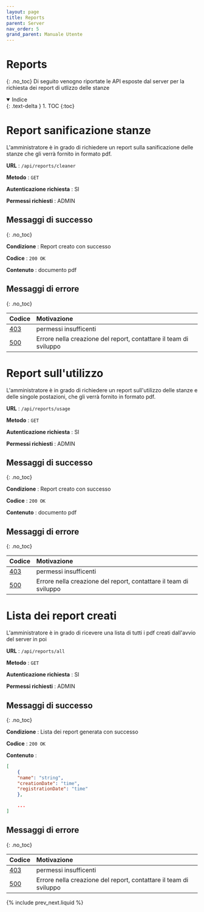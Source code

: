 ```yaml
---
layout: page
title: Reports
parent: Server
nav_order: 5
grand_parent: Manuale Utente
---
```

# Reports
{: .no_toc}
Di seguito venogno riportate le API esposte dal server per la
richiesta dei report di utlizzo delle stanze

<details open markdown="block">
  <summary>
    Indice
  </summary>
  {: .text-delta }
1. TOC
{:toc}
</details>

# Report sanificazione stanze

L'amministratore è in grado di richiedere un report sulla
sanificazione delle stanze che gli verrà fornito in formato pdf.

**URL** : `/api/reports/cleaner`

**Metodo** : `GET`

**Autenticazione richiesta** : SI

**Permessi richiesti** : ADMIN

## Messaggi di successo
{: .no_toc}

**Condizione** : Report creato con successo

**Codice** : `200 OK`

**Contenuto** : documento pdf

## Messaggi di errore
{: .no_toc}

| Codice                                                              | Motivazione                                                       |
|:--------------------------------------------------------------------|:------------------------------------------------------------------|
| [403](https://developer.mozilla.org/en-US/docs/Web/HTTP/Status/403) | permessi insufficenti                                             |
| [500](https://developer.mozilla.org/en-US/docs/Web/HTTP/Status/500) | Errore nella creazione del report, contattare il team di sviluppo |


# Report sull'utilizzo

L'amministratore è in grado di richiedere un report sull'utilizzo
delle stanze e delle singole postazioni, che gli verrà fornito in
formato pdf.

**URL** : `/api/reports/usage`

**Metodo** : `GET`

**Autenticazione richiesta** : SI

**Permessi richiesti** : ADMIN

## Messaggi di successo
{: .no_toc}

**Condizione** : Report creato con successo

**Codice** : `200 OK`

**Contenuto** : documento pdf

## Messaggi di errore
{: .no_toc}

| Codice                                                              | Motivazione                                                       |
|:--------------------------------------------------------------------|:------------------------------------------------------------------|
| [403](https://developer.mozilla.org/en-US/docs/Web/HTTP/Status/403) | permessi insufficenti                                             |
| [500](https://developer.mozilla.org/en-US/docs/Web/HTTP/Status/500) | Errore nella creazione del report, contattare il team di sviluppo |


# Lista dei report creati

L'amministratore è in grado di ricevere una lista di tutti i pdf
creati dall'avvio del server in poi

**URL** : `/api/reports/all`

**Metodo** : `GET`

**Autenticazione richiesta** : SI

**Permessi richiesti** : ADMIN

## Messaggi di successo
{: .no_toc}

**Condizione** : Lista dei report generata con successo

**Codice** : `200 OK`

**Contenuto** : 
```json
[
    {
	"name": "string",
	"creationDate": "time",
	"registrationDate": "time"
    },

    ...
]
```

## Messaggi di errore
{: .no_toc}

| Codice                                                              | Motivazione                                                       |
|:--------------------------------------------------------------------|:------------------------------------------------------------------|
| [403](https://developer.mozilla.org/en-US/docs/Web/HTTP/Status/403) | permessi insufficenti                                             |
| [500](https://developer.mozilla.org/en-US/docs/Web/HTTP/Status/500) | Errore nella creazione del report, contattare il team di sviluppo |


{% include prev_next.liquid %}
